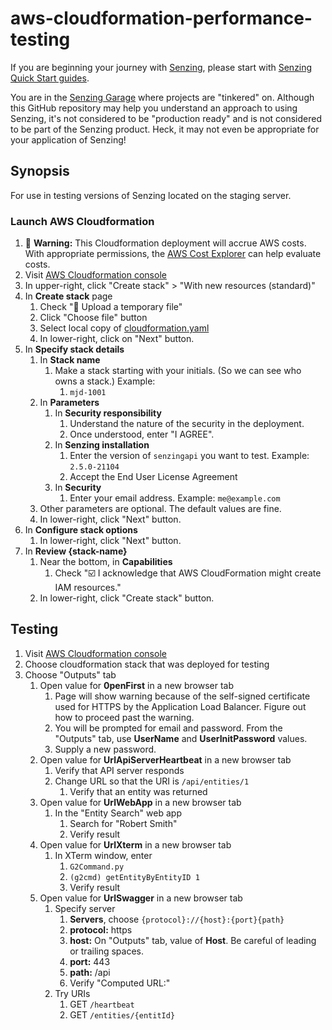 # aws-cloudformation-performance-testing

If you are beginning your journey with
[Senzing](https://senzing.com/),
please start with
[Senzing Quick Start guides](https://docs.senzing.com/quickstart/).

You are in the
[Senzing Garage](https://github.com/senzing-garage)
where projects are "tinkered" on.
Although this GitHub repository may help you understand an approach to using Senzing,
it's not considered to be "production ready" and is not considered to be part of the Senzing product.
Heck, it may not even be appropriate for your application of Senzing!

## Synopsis

For use in testing versions of Senzing located on the staging server.

### Launch AWS Cloudformation

1. :thinking: **Warning:** This Cloudformation deployment will accrue AWS costs.
   With appropriate permissions, the
   [AWS Cost Explorer](https://aws.amazon.com/aws-cost-management/aws-cost-explorer/)
   can help evaluate costs.
1. Visit [AWS Cloudformation console](https://console.aws.amazon.com/cloudformation/home)
1. In upper-right, click "Create stack" > "With new resources (standard)"
1. In **Create stack** page
    1. Check ":radio_button: Upload a temporary file"
    1. Click "Choose file" button
    1. Select local copy of [cloudformation.yaml](cloudformation.yaml)
    1. In lower-right, click on "Next" button.
1. In **Specify stack details**
    1. In **Stack name**
        1. Make a stack starting with your initials.  (So we can see who owns a stack.)
           Example:
            1. `mjd-1001`
    1. In **Parameters**
        1. In **Security responsibility**
            1. Understand the nature of the security in the deployment.
            1. Once understood, enter "I AGREE".
        1. In **Senzing installation**
            1. Enter the version of `senzingapi` you want to test.
               Example: `2.5.0-21104`
            1. Accept the End User License Agreement
        1. In **Security**
            1. Enter your email address.  Example: `me@example.com`
    1. Other parameters are optional.
       The default values are fine.
    1. In lower-right, click "Next" button.
1. In **Configure stack options**
    1. In lower-right, click "Next" button.
1. In **Review {stack-name}**
    1. Near the bottom, in **Capabilities**
        1. Check ":ballot_box_with_check: I acknowledge that AWS CloudFormation might create IAM resources."
    1. In lower-right, click "Create stack" button.

## Testing

1. Visit [AWS Cloudformation console](https://console.aws.amazon.com/cloudformation/home)
1. Choose cloudformation stack that was deployed for testing
1. Choose "Outputs" tab
    1. Open value for **0penFirst** in a new browser tab
        1. Page will show warning because of the self-signed certificate used for HTTPS by the Application Load Balancer.
           Figure out how to proceed past the warning.
        1. You will be prompted for email and password.
           From the "Outputs" tab, use **UserName** and **UserInitPassword** values.
        1. Supply a new password.
    1. Open value for **UrlApiServerHeartbeat** in a new browser tab
        1. Verify that API server responds
        1. Change URL so that the URI is `/api/entities/1`
            1. Verify that an entity was returned
    1. Open value for **UrlWebApp** in a new browser tab
        1. In the "Entity Search" web app
            1. Search for "Robert Smith"
            1. Verify result
    1. Open value for **UrlXterm** in a new browser tab
        1. In XTerm window, enter
            1. `G2Command.py`
            1. `(g2cmd) getEntityByEntityID 1`
            1. Verify result
    1. Open value for **UrlSwagger** in a new browser tab
        1. Specify server
            1. **Servers**, choose `{protocol}://{host}:{port}{path}`
            1. **protocol:** https
            1. **host:** On "Outputs" tab, value of **Host**.  Be careful of leading or trailing spaces.
            1. **port:** 443
            1. **path:** /api
            1. Verify "Computed URL:"
        1. Try URIs
            1. GET `/heartbeat`
            1. GET `/entities/{entitId}`
